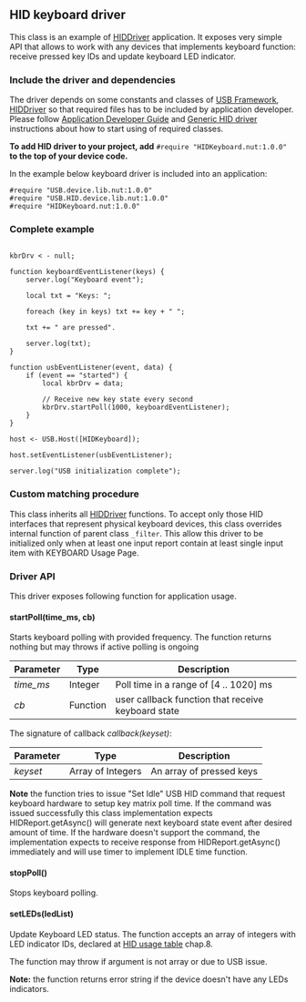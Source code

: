 ## HID keyboard driver

This class is an example of [HIDDriver](../../HID_Driver.md) application. It exposes very simple API that allows to work with any devices that implements keyboard function: receive pressed key IDs and update keyboard LED indicator.


### Include the driver and dependencies

The driver depends on some constants and classes of [USB Framework](../../README.md), [HIDDriver](../../HID_Driver.md) so that required files has to be included by application developer. Please follow [Application Developer Guide](../../ApplicationDevelopmentGuide.md#include-the-framework-and-drivers) and [Generic HID driver](../../HID_Driver.md#include-the-driver-and-dependencies) instructions about how to start using of required classes.

**To add HID driver to your project, add** `#require "HIDKeyboard.nut:1.0.0"` **to the top of your device code.**

In the example below keyboard driver is included into an application:

```squirrel
#require "USB.device.lib.nut:1.0.0"
#require "USB.HID.device.lib.nut:1.0.0"
#require "HIDKeyboard.nut:1.0.0"
```


### Complete example

```squirrel

kbrDrv < - null;

function keyboardEventListener(keys) {
    server.log("Keyboard event");

    local txt = "Keys: ";

    foreach (key in keys) txt += key + " ";

    txt += " are pressed".

    server.log(txt);
}

function usbEventListener(event, data) {
    if (event == "started") {
        local kbrDrv = data;

        // Receive new key state every second
        kbrDrv.startPoll(1000, keyboardEventListener);
    }
}

host <- USB.Host([HIDKeyboard]);

host.setEventListener(usbEventListener);

server.log("USB initialization complete");

```

### Custom matching procedure

This class  inherits all [HIDDriver](../HID_Driver.md) functions. To accept only those HID interfaces that represent physical keyboard devices, this class overrides internal function of parent class `_filter`. This allow this driver to be initialized only when at least one input report contain at least single input item with KEYBOARD Usage Page.

### Driver API

This driver exposes following function for application usage.

#### startPoll(time_ms, cb)

Starts keyboard polling with provided frequency. The function returns nothing but may throws if active polling is ongoing

| Parameter | Type | Description |
| --------- | ---- | ----------- |
| *time_ms* | Integer| Poll time in a range of [4 .. 1020] ms |
| *cb* | Function |user callback function that receive keyboard state |

The signature of callback *callback(keyset)*:

| Parameter | Type | Description |
| --------- | ---- | ----------- |
| *keyset* | Array of Integers | An array of pressed keys |


**Note** the function tries to issue "Set Idle" USB HID command that request keyboard hardware to setup key matrix poll time. If the command was issued successfully this class implementation expects HIDReport.getAsync() will generate next keyboard state event after desired amount of time. If the hardware doesn't support the command, the implementation expects to receive response from HIDReport.getAsync() immediately and will use timer to implement IDLE time  function.

#### stopPoll()

Stops keyboard polling.

#### setLEDs(ledList)

Update Keyboard LED status. The function accepts an array of integers with LED indicator IDs, declared at [HID usage table](http://www.usb.org/developers/hidpage/Hut1_12v2.pdf) chap.8.

The function may throw if argument is not array or due to USB issue.

**Note:** the function returns error string if the device doesn't have any LEDs indicators.